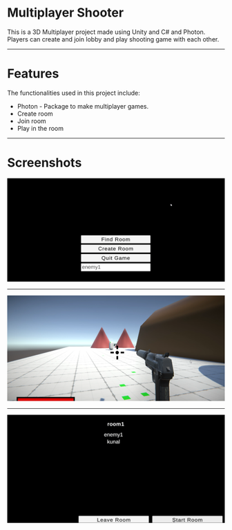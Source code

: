 # Multiplayer Shooter
This is a 3D Multiplayer project made using Unity and C# and Photon. Players can create and join lobby and play shooting game with each other.
___
# Features
The functionalities used in this project include:
  * Photon - Package to make multiplayer games.
  * Create room
  * Join room
  * Play in the room
___
# Screenshots
![screenshot](/Screenshots/mul1.png)
___
![screenshot](/Screenshots/Mul2.png)
___
![screenshot](/Screenshots/Mul3.png)


